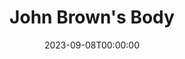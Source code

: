 ---
title: John Brown's Body
date: 2023-09-08T00:00:00
opening_date: 1979-01-26
closing_date: 1979-02-10
layout: productions
playbill:
Theatre: Theatre Jacksonville
Venue: Little Theatre
cast:
- Himself:
  - Allen Hall
  - Norman Howard
  - Philip St. Laurent
- Herself:
  - Elizabeth Reed
  - Diane Somerville
  - Nancy Blocksidge
- Chorus:
  - Kathy Brown
  - Shirley Cooke
  - Beverly Fenderson
  - Valerie Hall
  - Helen Harris
  - Jim Hayhurst
  - John Hein
  - Vivian Hill
  - Bill Merwin
  - Karen Scroggins
  - Elmer Schroer
  - Greer Skinner
  - Mark Snitzer
  - Barbara Stillson
- Stage Manager: Doug Thomas
- Lighting Technician: Pam Jackson
- Set Construction:
  - Tom Heffernan
  - Marty Friedman
  - Valerie Hall
  - Jon Kollin
  - Bebe Schroder
- Costumes:
  - Gert Berman
  - Nancy Kaye
- Publicity: Diane Somerville
- Box Office: Barbara Stillson
crew:
- Director: Robert Knowles
- Musical Director: Rosalind MacEnulty
- Technical Director: Tom Heffernan
---